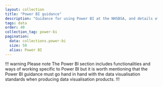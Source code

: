 ```yaml
---
layout: collection
title: "Power BI guidance"
description: "Guidance for using Power BI at the NHSBSA, and details of certifications available"
tags: data
order: 40
collection_tag: power-bi
pagination:
  data: collections.power-bi
  size: 50
  alias: Power BI
---
```

!!! warning Please note
The Power BI section includes functionalities and ways of working specific to Power BI but it is worth mentioning that the Power BI guidance must go hand in hand with the data visualisation standards when producing data visualisation products.
!!!